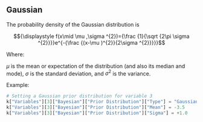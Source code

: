 
## Gaussian
          
The probability density of the Gaussian distribution is

$${\displaystyle f(x\mid \mu ,\sigma ^{2})={\frac {1}{\sqrt {2\pi \sigma ^{2}}}}e^{-{\frac {(x-\mu )^{2}}{2\sigma ^{2}}}}}$$

Where:

$\mu$  is the mean or expectation of the distribution (and also its median and mode),
$\sigma$  is the standard deviation, and
$\sigma ^{2}$ is the variance.

Example:

```python
# Setting a Gaussian prior distribution for variable 3
k["Variables"][3]["Bayesian"]["Prior Distribution"]["Type"] = "Gaussian"
k["Variables"][3]["Bayesian"]["Prior Distribution"]["Mean"] = -3.5
k["Variables"][3]["Bayesian"]["Prior Distribution"]["Sigma"] = +1.0
```




